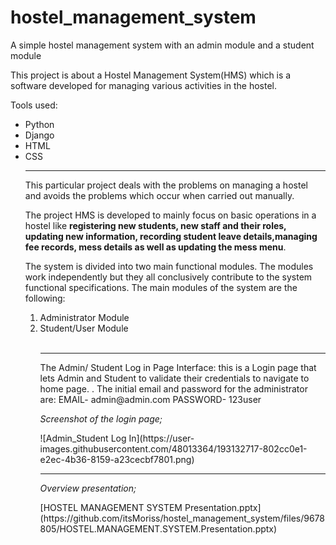 # hostel_management_system
A simple hostel management system with an admin module and a student module

<p>This project is about a Hostel Management System(HMS) which is a software developed for managing various activities in the hostel.</p> 
<p>Tools used:</p>
<ul>
<li>Python</li>
<li>Django</li>
<li>HTML</li>
<li>CSS</li>
<hr>
<p>This particular project deals with the problems on managing a hostel and avoids the problems which occur when carried out manually.</p> 
<p>The project HMS is developed to mainly focus on basic operations in a hostel like <b>registering new students, new staff and their roles, updating new information, recording student leave details,managing fee records, mess details as well as updating the mess menu</b>.</p>
<p>The system is divided into two main functional modules. The modules work independently but they all conclusively contribute to the system functional specifications. The main modules of the system are the following:</P>
<ol>
<li>Administrator Module</li>
<li>Student/User Module</li><br>
<hr>
<P>The Admin/ Student Log in Page Interface: this is a Login page that lets Admin and Student to validate their credentials to navigate to home page.
. The initial email and password for the administrator are:
EMAIL- admin@admin.com
PASSWORD- 123user
</p>
<p><i>Screenshot of the login page;</i><p>![Admin_Student Log In](https://user-images.githubusercontent.com/48013364/193132717-802cc0e1-e2ec-4b36-8159-a23cecbf7801.png)
<hr>
<p><i>Overview presentation;</i></p>[HOSTEL MANAGEMENT SYSTEM Presentation.pptx](https://github.com/itsMoriss/hostel_management_system/files/9678805/HOSTEL.MANAGEMENT.SYSTEM.Presentation.pptx)
